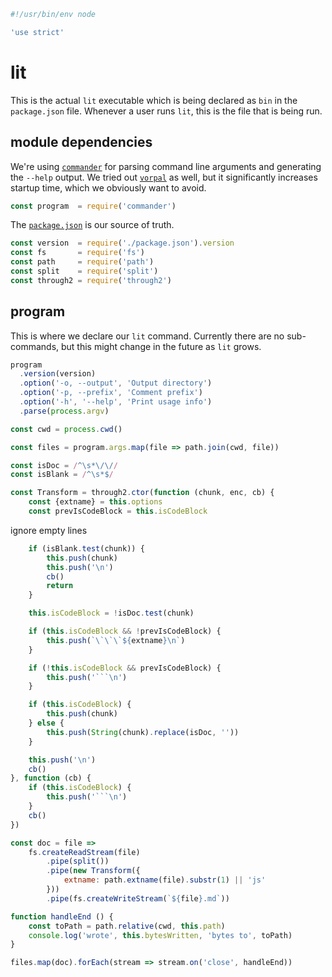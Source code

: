 ```js
#!/usr/bin/env node

'use strict'

```
 # lit
 This is the actual `lit` executable which is being declared as `bin` in the
 `package.json` file. Whenever a user runs `lit`, this is the file that is
 being run.

 ## module dependencies
 We're using [`commander`](https://www.npmjs.com/package/commander) for
 parsing command line arguments and generating the `--help` output. We tried
 out [`vorpal`](https://www.npmjs.com/package/vorpal) as well, but it
 significantly increases startup time, which we obviously want to avoid.
```js
const program  = require('commander')
```
 The [`package.json`](./package.json) is our source of truth.
```js
const version  = require('./package.json').version
const fs       = require('fs')
const path     = require('path')
const split    = require('split')
const through2 = require('through2')

```
 ## program
 This is where we declare our `lit` command. Currently there are no
 sub-commands, but this might change in the future as `lit` grows.
```js
program
  .version(version)
  .option('-o, --output', 'Output directory')
  .option('-p, --prefix', 'Comment prefix')
  .option('-h', '--help', 'Print usage info')
  .parse(process.argv)

const cwd = process.cwd()

const files = program.args.map(file => path.join(cwd, file))

const isDoc = /^\s*\/\//
const isBlank = /^\s*$/

const Transform = through2.ctor(function (chunk, enc, cb) {
	const {extname} = this.options
	const prevIsCodeBlock = this.isCodeBlock

```
 ignore empty lines
```js
	if (isBlank.test(chunk)) {
		this.push(chunk)
		this.push('\n')
		cb()
		return
	}

	this.isCodeBlock = !isDoc.test(chunk)

	if (this.isCodeBlock && !prevIsCodeBlock) {
		this.push(`\`\`\`${extname}\n`)
	}

	if (!this.isCodeBlock && prevIsCodeBlock) {
		this.push('```\n')
	}

	if (this.isCodeBlock) {
		this.push(chunk)
	} else {
		this.push(String(chunk).replace(isDoc, ''))
	}

	this.push('\n')
	cb()
}, function (cb) {
	if (this.isCodeBlock) {
		this.push('```\n')
	}
	cb()
})

const doc = file =>
	fs.createReadStream(file)
		.pipe(split())
		.pipe(new Transform({
			extname: path.extname(file).substr(1) || 'js'
		}))
		.pipe(fs.createWriteStream(`${file}.md`))

function handleEnd () {
	const toPath = path.relative(cwd, this.path)
	console.log('wrote', this.bytesWritten, 'bytes to', toPath)
}

files.map(doc).forEach(stream => stream.on('close', handleEnd))

```
